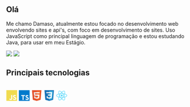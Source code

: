 ## Olá
<p>
 Me chamo Damaso, atualmente estou focado no desenvolvimento web envolvendo sites e api's, com foco em desenvolvimento de sites. Uso JavaScript como principal linguagem de programação e estou estudando Java, para usar em meu Estágio.
</p>

<div>
  <img height="150em" src="https://github-readme-stats.vercel.app/api?username=DamasoMagno&show_icons=true&theme=dark&include_all_commits=true&count_private=true">
  <img height="150em" src="https://github-readme-stats.vercel.app/api/top-langs/?username=DamasoMagno&layout=compact&langs_count=5&theme=dark">
</div>


## Principais tecnologias
<div style="display: inline_block"><br>
  <img align="center" alt="Js" width="30" width="30" src="https://raw.githubusercontent.com/devicons/devicon/master/icons/javascript/javascript-plain.svg">
  <img align="center" width="30" width="30" alt="Ts" src="https://raw.githubusercontent.com/devicons/devicon/master/icons/typescript/typescript-plain.svg">
  <img align="center" width="30" width="30" alt="HTML" src="https://raw.githubusercontent.com/devicons/devicon/master/icons/html5/html5-original.svg">
  <img align="center" width="30" width="30" alt="CSS" src="https://raw.githubusercontent.com/devicons/devicon/master/icons/css3/css3-original.svg">
  <img align="center" width="30" width="30" alt="React" src="https://raw.githubusercontent.com/devicons/devicon/master/icons/react/react-original.svg">
</div>
